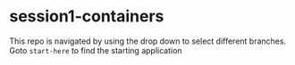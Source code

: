 # session1-containers

This repo is navigated by using the drop down to select different branches. Goto `start-here` to find the starting application
